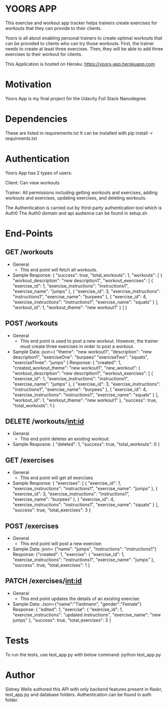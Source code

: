 # YOORS APP
This exercise and workout app tracker helps trainers create exercises for workouts that they can provide to their clients.

Yoors is all about enabling personal trainers to create optimal workouts that can be provided to clients who can try those workouts. First, the trainer needs to create at least three exercises. Then, they will be able to add three exercises to their workout for clients. 

This Application is hosted on Heroku: https://yoors-app.herokuapp.com

# Motivation
Yoors App is my final project for the Udacity Full Stack Nanodegree.

# Dependencies
These are listed in requirements.txt It can be installed with pip install -r requirments.txt

# Authentication
Yoors App has 2 types of users:

Client: Can view workouts

Trainer: All permissions including getting workouts and exercises, adding workouts and exercises, updating exercises, and deleting workouts.

The Authentication is carried out by third-party authentication tool which is Auth0 The Auth0 domain and api audience can be found in setup.sh.

# End-Points

## GET /workouts
* General
    * This end point will fetch all workouts. 
* Sample
Response:
{
    "success": true,
    "total_workouts": 1,
    "workouts": [
        {
            "workout_description": "new description1",
            "workout_exercises": [
                {
                    "exercise_id": 1,
                    "exercise_instructions": "instructions1",
                    "exercise_name": "jumps"
                },
                {
                    "exercise_id": 3,
                    "exercise_instructions": "instructions1",
                    "exercise_name": "burpees"
                },
                {
                    "exercise_id": 4,
                    "exercise_instructions": "instructions1",
                    "exercise_name": "squats"
                }
            ],
            "workout_id": 1,
            "workout_theme": "new workout1"
        }
    ]
}

## POST /workouts
* General
    * This end point is used to post a new workout. However, the trainer must create three exercises in order to post a workout. 
* Sample
Data: json={ "theme": "new workout1", "description": "new description1", "exerciseOne": "burpees" "exerciseTwo": "squats", "exerciseThree": "jumps" }
Response: {
    "created": 1,
    "created_workout_theme": "new workout1",
    "new_workout": {
        "workout_description": "new description1",
        "workout_exercises": [
            {
                "exercise_id": 1,
                "exercise_instructions": "instructions1",
                "exercise_name": "jumps"
            },
            {
                "exercise_id": 3,
                "exercise_instructions": "instructions1",
                "exercise_name": "burpees"
            },
            {
                "exercise_id": 4,
                "exercise_instructions": "instructions1",
                "exercise_name": "squats"
            }
        ],
        "workout_id": 1,
        "workout_theme": "new workout1"
    },
    "success": true,
    "total_workouts": 1
}

## DELETE /workouts/<int:id>
* General
    * This end point deletes an existing workout: 
* Sample
Resposne:
{
    "deleted": 1,
    "success": true,
    "total_workouts": 0
}

## GET /exercises
* General
    * This end point will get all exercises 
* Sample
Response: 
{
    "exercises": [
        {
            "exercise_id": 1,
            "exercise_instructions": "instructions1",
            "exercise_name": "jumps"
        },
        {
            "exercise_id": 3,
            "exercise_instructions": "instructions1",
            "exercise_name": "burpees"
        },
        {
            "exercise_id": 4,
            "exercise_instructions": "instructions1",
            "exercise_name": "squats"
        }
    ],
    "success": true,
    "total_exercises": 3
}

## POST /exercises
* General
    * This end point will post a new exercise: 
* Sample
Data: json= {"name": "jumps", "instructions": "instructions1"} 
Response: {"created": 1, "exercise": { "exercise_id": 1, "exercise_instructions": "instructions1", "exercise_name": "jumps" }, "success": true, "total_exercises": 1 }

## PATCH /exercises/<int:id>
* General
    * This end point updates the details of an existing exercise: 
* Sample
Data: Json={"name":"Tiedmann", "gender":"Female"} 
Response: 
{
    "edited": 1,
    "exercise": {
        "exercise_id": 1,
        "exercise_instructions": "updated instructions",
        "exercise_name": "new jumps"
    },
    "success": true,
    "total_exercises": 3
}

# Tests
To run the tests, use test_app.py with below command: python test_app.py

# Author
Sidney Wells authored this API with only backend features present in flaskr, test_app.py and database folders. Authentication can be found in auth folder.

